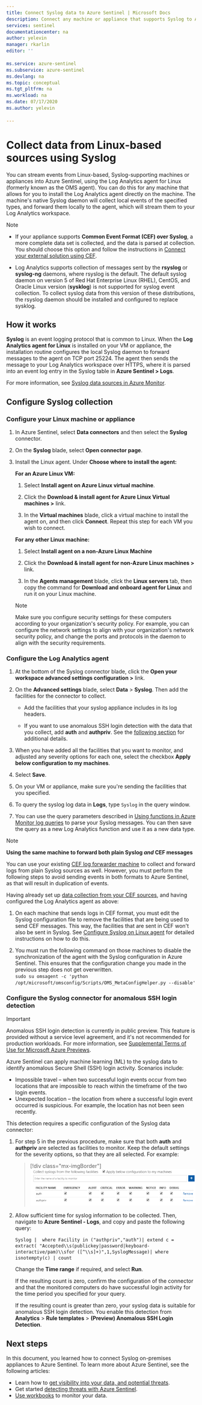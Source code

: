 ```yaml
---
title: Connect Syslog data to Azure Sentinel | Microsoft Docs
description: Connect any machine or appliance that supports Syslog to Azure Sentinel by using an agent on a Linux machine between the appliance and Sentinel. 
services: sentinel
documentationcenter: na
author: yelevin
manager: rkarlin
editor: ''

ms.service: azure-sentinel
ms.subservice: azure-sentinel
ms.devlang: na
ms.topic: conceptual
ms.tgt_pltfrm: na
ms.workload: na
ms.date: 07/17/2020
ms.author: yelevin

---
```

# Collect data from Linux-based sources using Syslog

You can stream events from Linux-based, Syslog-supporting machines or appliances into Azure Sentinel, using the Log Analytics agent for Linux (formerly known as the OMS agent). You can do this for any machine that allows for you to install the Log Analytics agent directly on the machine. The machine's native Syslog daemon will collect local events of the specified types, and forward them locally to the agent, which will stream them to your Log Analytics workspace.

> [!NOTE]
> - If your appliance supports **Common Event Format (CEF) over Syslog**, a more complete data set is collected, and the data is parsed at collection. You should choose this option and follow the instructions in [Connect your external solution using CEF](connect-common-event-format.md).
>
> - Log Analytics supports collection of messages sent by the **rsyslog** or **syslog-ng** daemons, where rsyslog is the default. The default syslog daemon on version 5 of Red Hat Enterprise Linux (RHEL), CentOS, and Oracle Linux version (**sysklog**) is not supported for syslog event collection. To collect syslog data from this version of these distributions, the rsyslog daemon should be installed and configured to replace sysklog.

## How it works

**Syslog** is an event logging protocol that is common to Linux. When the **Log Analytics agent for Linux** is installed on your VM or appliance, the installation routine configures the local Syslog daemon to forward messages to the agent on TCP port 25224. The agent then sends the message to your Log Analytics workspace over HTTPS, where it is parsed into an event log entry in the Syslog table in **Azure Sentinel > Logs**.

For more information, see [Syslog data sources in Azure Monitor](../azure-monitor/platform/data-sources-syslog.md).

## Configure Syslog collection

### Configure your Linux machine or appliance

1. In Azure Sentinel, select **Data connectors** and then select the **Syslog** connector.

1. On the **Syslog** blade, select **Open connector page**.

1. Install the Linux agent. Under **Choose where to install the agent:**
    
    **For an Azure Linux VM:**
      
    1. Select **Install agent on Azure Linux virtual machine**.
    
    1. Click the **Download & install agent for Azure Linux Virtual machines >** link. 
    
    1. In the **Virtual machines** blade, click a virtual machine to install the agent on, and then click **Connect**. Repeat this step for each VM you wish to connect.
    
    **For any other Linux machine:**

    1. Select **Install agent on a non-Azure Linux Machine**

    1. Click the **Download & install agent for non-Azure Linux machines >** link. 

    1. In the **Agents management** blade, click the **Linux servers** tab, then copy the command for **Download and onboard agent for Linux** and run it on your Linux machine. 
    
   > [!NOTE]
   > Make sure you configure security settings for these computers according to your organization's security policy. For example, you can configure the network settings to align with your organization's network security policy, and change the ports and protocols in the daemon to align with the security requirements.

### Configure the Log Analytics agent

1. At the bottom of the Syslog connector blade, click the **Open your workspace advanced settings configuration >** link.

1. On the **Advanced settings** blade, select **Data** > **Syslog**. Then add the facilities for the connector to collect.
    
    - Add the facilities that your syslog appliance includes in its log headers. 
    
    - If you want to use anomalous SSH login detection with the data that you collect, add **auth** and **authpriv**. See the [following section](#configure-the-syslog-connector-for-anomalous-ssh-login-detection) for additional details.

1. When you have added all the facilities that you want to monitor, and adjusted any severity options for each one, select the checkbox **Apply below configuration to my machines**.

1. Select **Save**. 

1. On your VM or appliance, make sure you're sending the facilities that you specified.

1. To query the syslog log data in **Logs**, type `Syslog` in the query window.

1. You can use the query parameters described in [Using functions in Azure Monitor log queries](../azure-monitor/log-query/functions.md) to parse your Syslog messages. You can then save the query as a new Log Analytics function and use it as a new data type.

> [!NOTE]
> **Using the same machine to forward both plain Syslog *and* CEF messages**
>
>
> You can use your existing [CEF log forwarder machine](connect-cef-agent.md) to collect and forward logs from plain Syslog sources as well. However, you must perform the following steps to avoid sending events in both formats to Azure Sentinel, as that will result in duplication of events.
>
>    Having already set up [data collection from your CEF sources](connect-common-event-format.md), and having configured the Log Analytics agent as above:
>
> 1. On each machine that sends logs in CEF format, you must edit the Syslog configuration file to remove the facilities that are being used to send CEF messages. This way, the facilities that are sent in CEF won't also be sent in Syslog. See [Configure Syslog on Linux agent](../azure-monitor/platform/data-sources-syslog.md#configure-syslog-on-linux-agent) for detailed instructions on how to do this.
>
> 1. You must run the following command on those machines to disable the synchronization of the agent with the Syslog configuration in Azure Sentinel. This ensures that the configuration change you made in the previous step does not get overwritten.<br>
> `sudo su omsagent -c 'python /opt/microsoft/omsconfig/Scripts/OMS_MetaConfigHelper.py --disable'`


### Configure the Syslog connector for anomalous SSH login detection

> [!IMPORTANT]
> Anomalous SSH login detection is currently in public preview.
> This feature is provided without a service level agreement, and it's not recommended for production workloads.
> For more information, see [Supplemental Terms of Use for Microsoft Azure Previews](https://azure.microsoft.com/support/legal/preview-supplemental-terms/).

Azure Sentinel can apply machine learning (ML) to the syslog data to identify anomalous Secure Shell (SSH) login activity. Scenarios include:

- Impossible travel – when two successful login events occur from two locations that are impossible to reach within the timeframe of the two login events.
- Unexpected location – the location from where a successful login event occurred is suspicious. For example, the location has not been seen recently.
 
This detection requires a specific configuration of the Syslog data connector: 

1. For step 5 in the previous procedure, make sure that both **auth** and **authpriv** are selected as facilities to monitor. Keep the default settings for the severity options, so that they are all selected. For example:
    
    > [!div class="mx-imgBorder"]
    > ![Facilities required for anomalous SSH login detection](./media/connect-syslog/facilities-ssh-detection.png)

2. Allow sufficient time for syslog information to be collected. Then, navigate to **Azure Sentinel - Logs**, and copy and paste the following query:
    
    ```console
    Syslog |  where Facility in ("authpriv","auth")| extend c = extract( "Accepted\\s(publickey|password|keyboard-interactive/pam)\\sfor ([^\\s]+)",1,SyslogMessage)| where isnotempty(c) | count 
    ```
    
    Change the **Time range** if required, and select **Run**.
    
    If the resulting count is zero, confirm the configuration of the connector and that the monitored computers do have successful login activity for the time period you specified for your query.
    
    If the resulting count is greater than zero, your syslog data is suitable for anomalous SSH login detection. You enable this detection from **Analytics** >  **Rule templates** > **(Preview) Anomalous SSH Login Detection**.

## Next steps
In this document, you learned how to connect Syslog on-premises appliances to Azure Sentinel. To learn more about Azure Sentinel, see the following articles:
- Learn how to [get visibility into your data, and potential threats](quickstart-get-visibility.md).
- Get started [detecting threats with Azure Sentinel](tutorial-detect-threats-built-in.md).
- [Use workbooks](tutorial-monitor-your-data.md) to monitor your data.

